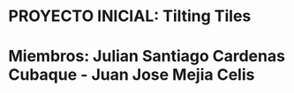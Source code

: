 # PROYECTO INICIAL: Tilting Tiles
# Miembros: Julian Santiago Cardenas Cubaque - Juan Jose Mejia Celis 


